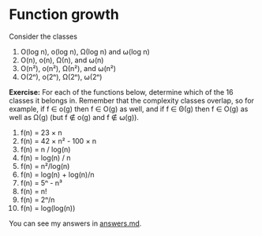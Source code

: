 # Function growth

Consider the classes 

1. O(log n), o(log n), Ω(log n) and ⍵(log n)
3. O(n), o(n), Ω(n), and ⍵(n)
4. O(n²), o(n²), Ω(n²), and ⍵(n²)
5. O(2ⁿ), o(2ⁿ), Ω(2ⁿ), ⍵(2ⁿ)

**Exercise:** For each of the functions below, determine which of the 16 classes it belongs in. Remember that the complexity classes overlap, so for example, if f ∈ o(g) then f ∈ O(g) as well, and if f ∈ Θ(g) then f ∈ O(g) as well as Ω(g) (but f ∉ o(g) and f ∉ ⍵(g)).

1. f(n) = 23 × n
2. f(n) = 42 × n² - 100 × n
3. f(n) = n / log(n)
4. f(n) = log(n) / n
5. f(n) = n²/log(n)
6. f(n) = log(n) + log(n)/n
7. f(n) = 5ⁿ - n³
8. f(n) = n!
9. f(n) = 2ⁿ/n
10. f(n) = log(log(n))

You can see my answers in [answers.md](answers.md).

